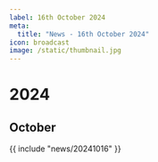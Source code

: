 ```yaml
---
label: 16th October 2024
meta:
  title: "News - 16th October 2024"
icon: broadcast
image: /static/thumbnail.jpg
---
```


# 2024
## October

{{ include "news/20241016" }}